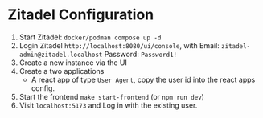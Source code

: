# Zitadel Configuration

1. Start Zitadel: `docker/podman compose up -d`
2. Login Zitadel `http://localhost:8080/ui/console`, with Email: `zitadel-admin@zitadel.localhost` Password: `Password1!`
3. Create a new instance via the UI
4. Create a two applications
   - A react app of type `User Agent`, copy the user id into the react apps config.
5. Start the frontend `make start-frontend` (or `npm run dev`)
6. Visit `localhost:5173` and Log in with the existing user.
